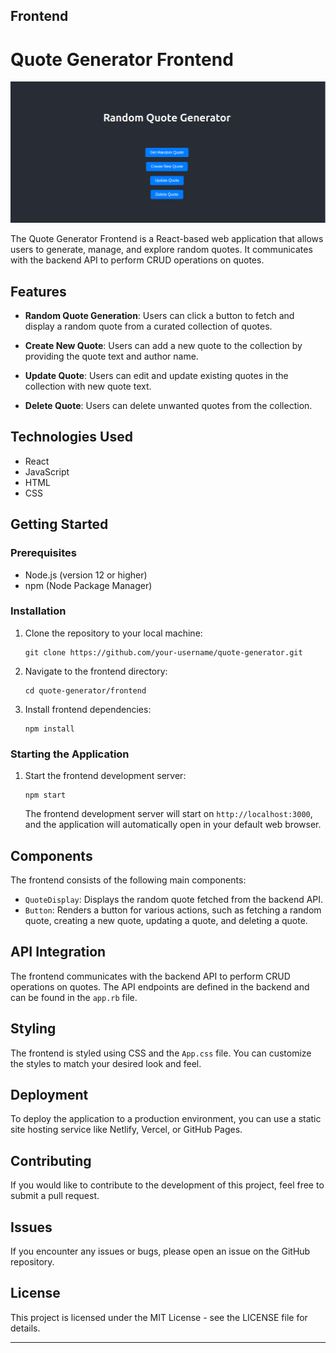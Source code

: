 ## Frontend

# Quote Generator Frontend
![Quote Generator](/public/project-image.png)

The Quote Generator Frontend is a React-based web application that allows users to generate, manage, and explore random quotes. It communicates with the backend API to perform CRUD operations on quotes.

## Features

- **Random Quote Generation**: Users can click a button to fetch and display a random quote from a curated collection of quotes.

- **Create New Quote**: Users can add a new quote to the collection by providing the quote text and author name.

- **Update Quote**: Users can edit and update existing quotes in the collection with new quote text.

- **Delete Quote**: Users can delete unwanted quotes from the collection.

## Technologies Used

- React
- JavaScript
- HTML
- CSS

## Getting Started

### Prerequisites

- Node.js (version 12 or higher)
- npm (Node Package Manager)

### Installation

1. Clone the repository to your local machine:

   ```
   git clone https://github.com/your-username/quote-generator.git
   ```

2. Navigate to the frontend directory:

   ```
   cd quote-generator/frontend
   ```

3. Install frontend dependencies:

   ```
   npm install
   ```

### Starting the Application

1. Start the frontend development server:

   ```
   npm start
   ```

   The frontend development server will start on `http://localhost:3000`, and the application will automatically open in your default web browser.

## Components

The frontend consists of the following main components:

- `QuoteDisplay`: Displays the random quote fetched from the backend API.
- `Button`: Renders a button for various actions, such as fetching a random quote, creating a new quote, updating a quote, and deleting a quote.

## API Integration

The frontend communicates with the backend API to perform CRUD operations on quotes. The API endpoints are defined in the backend and can be found in the `app.rb` file.

## Styling

The frontend is styled using CSS and the `App.css` file. You can customize the styles to match your desired look and feel.

## Deployment

To deploy the application to a production environment, you can use a static site hosting service like Netlify, Vercel, or GitHub Pages.

## Contributing

If you would like to contribute to the development of this project, feel free to submit a pull request.

## Issues

If you encounter any issues or bugs, please open an issue on the GitHub repository.

## License

This project is licensed under the MIT License - see the LICENSE file for details.

---

